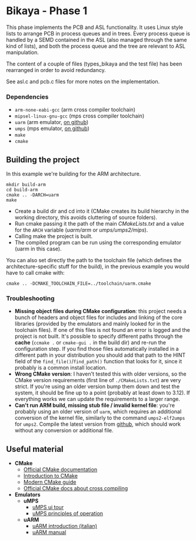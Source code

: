 # Bikaya - Phase 1

This phase implements the PCB and ASL functionality. It uses Linux style lists to arrange PCB in process queues and in trees. 
Every process queue is handled by a SEMD contained in the ASL (also managed through the same kind of lists), and both the process queue and the tree are relevant to ASL manipulation.

The content of a couple of files (types_bikaya and the test file) has been rearranged in order to avoid redundancy. 

See asl.c and pcb.c files for more notes on the implementation.

### Dependencies
- `arm-none-eabi-gcc` (arm cross compiler toolchain)
- `mipsel-linux-gnu-gcc` (mps cross compiler toolchain)
- `uarm` (arm emulator, [on github](https://github.com/mellotanica/uARM))
- `umps` (mps emulator, [on github](https://github.com/tjonjic/umps))
- `make`
- `cmake`

## Building the project
In this example we're building for the ARM architecture.

    mkdir build-arm
    cd build-arm
    cmake .. -DARCH=uarm     
    make
    
- Create a build dir and cd into it (CMake creates its build hierarchy in the working directory, this avoids cluttering of source folders).
- Run cmake passing it the path of the main *CMakeLists.txt* and a value for the `ARCH` variable (*uarm/arm* or *umps/umps2/mips*).
- Calling make the project is built.
- The compiled program can be run using the corresponding emulator (uarm in this case).

You can also set directly the path to the toolchain file (which defines the architecture-specific stuff for the build), in the previous example you would have to call cmake with:
    
    cmake .. -DCMAKE_TOOLCHAIN_FILE=../toolchain/uarm.cmake



### Troubleshooting
- **Missing object files during CMake configuration**: this project needs a bunch of headers and object files for includes and linking
of the core libraries (provided by the emulators and mainly looked for in the toolchain files).
If one of this files is not found an error is logged and the project is not built.
It's possible to specify different paths through the **cache** (`ccmake .` or `cmake-gui .` in the build dir) 
and re-run the configuration step. 
If you find those files automatically installed in a different path in your distribution
you should add that path to the HINT field of the `find_file()`/`find_path()` function that looks for it,
since it probably is a common install location. 
- **Wrong CMake version**: I haven't tested this with older versions, so the CMake version requirements (first line of `./CMakeLists.txt`) are very strict.
If you're using an older version bump them down and test the system, it should be fine up to a point (probably at least down to 3.12).
If everything works we can update the requirements to a larger range.
- **Can't run ARM build, missing stub file / invalid kernel file**: you're probably using an older version of `uarm`, which requires an 
additional conversion of the kernel file, similarly to the command `umps2-elf2umps` for `umps2`.
Compile the latest version from [github](https://github.com/mellotanica/uARM), which should work without any conversion or additional file.

## Useful material
- **CMake**
    - [Official CMake documentation](https://cmake.org/cmake/help/v3.16/)
    - [Introduction to CMake](http://www2.informatik.uni-freiburg.de/~jakobro/files/cmake-an-introduction.pdf)
    - [Modern CMake guide](https://cliutils.gitlab.io/modern-cmake/)
    - [Official CMake docs about cross compiling](https://cmake.org/cmake/help/v3.16/manual/cmake-toolchains.7.html)
- **Emulators**
    - **uMPS**
        - [uMPS ui tour](http://www.cs.unibo.it/~renzo/so/umps2/umps2-ui-tour.pdf)
        - [uMPS principles of operation](http://www.cs.unibo.it/~renzo/so/princOfOperations.pdf)
    - **uARM**
        - [uARM introduction (italian)](http://mellotanica.github.io/uARM/uarm_intro.pdf)
        - [uARM manual](https://github.com/mellotanica/uARM/blob/doc/manual/manual.pdf)
